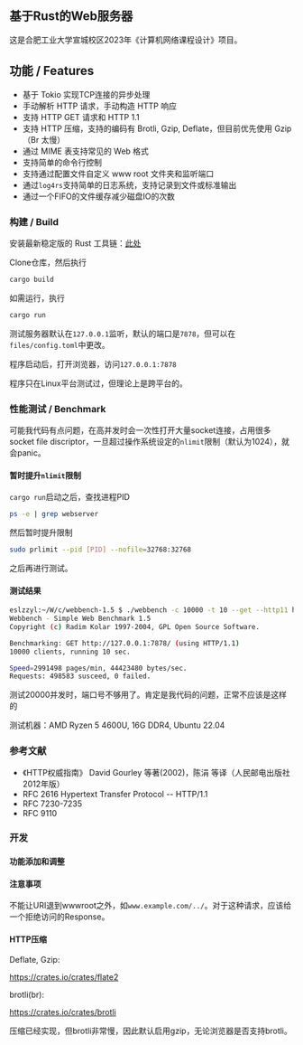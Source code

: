 ## 基于Rust的Web服务器

这是合肥工业大学宣城校区2023年《计算机网络课程设计》项目。

## 功能 / Features

- 基于 Tokio 实现TCP连接的异步处理
- 手动解析 HTTP 请求，手动构造 HTTP 响应
- 支持 HTTP GET 请求和 HTTP 1.1
- 支持 HTTP 压缩，支持的编码有 Brotli, Gzip, Deflate，但目前优先使用 Gzip（Br 太慢）
- 通过 MIME 表支持常见的 Web 格式
- 支持简单的命令行控制
- 支持通过配置文件自定义 www root 文件夹和监听端口
- 通过`log4rs`支持简单的日志系统，支持记录到文件或标准输出
- 通过一个FIFO的文件缓存减少磁盘IO的次数

### 构建 / Build

安装最新稳定版的 Rust 工具链：[此处](https://www.rust-lang.org/learn/get-started)

Clone仓库，然后执行

```bash
cargo build
```

如需运行，执行

```bash
cargo run
```

测试服务器默认在`127.0.0.1`监听，默认的端口是`7878`，但可以在`files/config.toml`中更改。

程序启动后，打开浏览器，访问`127.0.0.1:7878`

程序只在Linux平台测试过，但理论上是跨平台的。

### 性能测试 / Benchmark

可能我代码有点问题，在高并发时会一次性打开大量socket连接，占用很多socket file discriptor，一旦超过操作系统设定的`nlimit`限制（默认为1024），就会panic。

#### 暂时提升`nlimit`限制

`cargo run`启动之后，查找进程PID
```bash
ps -e | grep webserver
```

然后暂时提升限制
```bash
sudo prlimit --pid [PID] --nofile=32768:32768
```

之后再进行测试。

#### 测试结果

```bash
eslzzyl:~/W/c/webbench-1.5 $ ./webbench -c 10000 -t 10 --get --http11 http://127.0.0.1:7878/
Webbench - Simple Web Benchmark 1.5
Copyright (c) Radim Kolar 1997-2004, GPL Open Source Software.

Benchmarking: GET http://127.0.0.1:7878/ (using HTTP/1.1)
10000 clients, running 10 sec.

Speed=2991498 pages/min, 44423480 bytes/sec.
Requests: 498583 susceed, 0 failed.
```

测试20000并发时，端口号不够用了。肯定是我代码的问题，正常不应该是这样的

测试机器：AMD Ryzen 5 4600U, 16G DDR4, Ubuntu 22.04

### 参考文献

- 《HTTP权威指南》 David Gourley 等著(2002)，陈涓 等译（人民邮电出版社 2012年版）
- RFC 2616 Hypertext Transfer Protocol -- HTTP/1.1
- RFC 7230-7235
- RFC 9110

### 开发

#### 功能添加和调整



#### 注意事项

不能让URI退到wwwroot之外，如`www.example.com/../`。对于这种请求，应该给一个拒绝访问的Response。

#### HTTP压缩

Deflate, Gzip:

https://crates.io/crates/flate2

brotli(br):

https://crates.io/crates/brotli

压缩已经实现，但brotli非常慢，因此默认启用gzip，无论浏览器是否支持brotli。